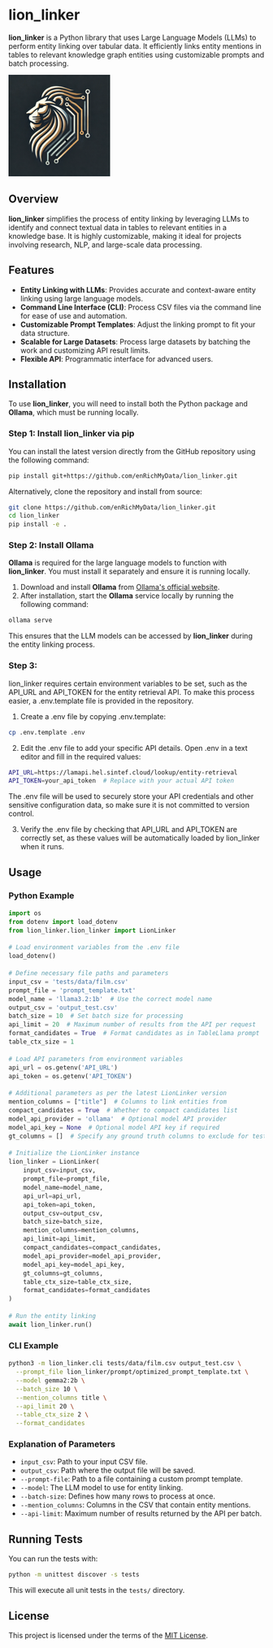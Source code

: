 # lion_linker

**lion_linker** is a Python library that uses Large Language Models (LLMs) to perform entity linking over tabular data. It efficiently links entity mentions in tables to relevant knowledge graph entities using customizable prompts and batch processing.

<img src="logo/logo.webp" alt="lion_linker Logo" width="200"/>

## Overview

**lion_linker** simplifies the process of entity linking by leveraging LLMs to identify and connect textual data in tables to relevant entities in a knowledge base. It is highly customizable, making it ideal for projects involving research, NLP, and large-scale data processing.

## Features

- **Entity Linking with LLMs**: Provides accurate and context-aware entity linking using large language models.
- **Command Line Interface (CLI)**: Process CSV files via the command line for ease of use and automation.
- **Customizable Prompt Templates**: Adjust the linking prompt to fit your data structure.
- **Scalable for Large Datasets**: Process large datasets by batching the work and customizing API result limits.
- **Flexible API**: Programmatic interface for advanced users.

## Installation

To use **lion_linker**, you will need to install both the Python package and **Ollama**, which must be running locally.

### Step 1: Install **lion_linker** via pip

You can install the latest version directly from the GitHub repository using the following command:

```bash
pip install git+https://github.com/enRichMyData/lion_linker.git
```

Alternatively, clone the repository and install from source:

```bash
git clone https://github.com/enRichMyData/lion_linker.git
cd lion_linker
pip install -e .
```

### Step 2: Install **Ollama**

**Ollama** is required for the large language models to function with **lion_linker**. You must install it separately and ensure it is running locally.

1. Download and install **Ollama** from [Ollama's official website](https://ollama.com/download).
2. After installation, start the **Ollama** service locally by running the following command:

```bash
ollama serve
```

This ensures that the LLM models can be accessed by **lion_linker** during the entity linking process.

### Step 3:
lion_linker requires certain environment variables to be set, such as the API_URL and API_TOKEN for the entity retrieval API. To make this process easier, a .env.template file is provided in the repository.

1.	Create a .env file by copying .env.template:
```bash
cp .env.template .env
```

2.	Edit the .env file to add your specific API details. Open .env in a text editor and fill in the required values:
```bash
API_URL=https://lamapi.hel.sintef.cloud/lookup/entity-retrieval
API_TOKEN=your_api_token  # Replace with your actual API token
```
The .env file will be used to securely store your API credentials and other sensitive configuration data, so make sure it is not committed to version control.

3.	Verify the .env file by checking that API_URL and API_TOKEN are correctly set, as these values will be automatically loaded by lion_linker when it runs.

## Usage

### Python Example

```python
import os
from dotenv import load_dotenv
from lion_linker.lion_linker import LionLinker

# Load environment variables from the .env file
load_dotenv()

# Define necessary file paths and parameters
input_csv = 'tests/data/film.csv'
prompt_file = 'prompt_template.txt'
model_name = 'llama3.2:1b'  # Use the correct model name
output_csv = 'output_test.csv'
batch_size = 10  # Set batch size for processing
api_limit = 20  # Maximum number of results from the API per request
format_candidates = True  # Format candidates as in TableLlama prompt
table_ctx_size = 1

# Load API parameters from environment variables
api_url = os.getenv('API_URL')
api_token = os.getenv('API_TOKEN')

# Additional parameters as per the latest LionLinker version
mention_columns = ["title"]  # Columns to link entities from
compact_candidates = True  # Whether to compact candidates list
model_api_provider = 'ollama'  # Optional model API provider
model_api_key = None  # Optional model API key if required
gt_columns = []  # Specify any ground truth columns to exclude for testing

# Initialize the LionLinker instance
lion_linker = LionLinker(
    input_csv=input_csv,
    prompt_file=prompt_file,
    model_name=model_name,
    api_url=api_url,
    api_token=api_token,
    output_csv=output_csv,
    batch_size=batch_size,
    mention_columns=mention_columns,
    api_limit=api_limit,
    compact_candidates=compact_candidates,
    model_api_provider=model_api_provider,
    model_api_key=model_api_key,
    gt_columns=gt_columns,
    table_ctx_size=table_ctx_size,
    format_candidates=format_candidates
)

# Run the entity linking
await lion_linker.run()
```

### CLI Example

```bash
python3 -m lion_linker.cli tests/data/film.csv output_test.csv \
  --prompt_file lion_linker/prompt/optimized_prompt_template.txt \
  --model gemma2:2b \
  --batch_size 10 \
  --mention_columns title \
  --api_limit 20 \
  --table_ctx_size 2 \
  --format_candidates
```

### Explanation of Parameters

- `input_csv`: Path to your input CSV file.
- `output_csv`: Path where the output file will be saved.
- `--prompt-file`: Path to a file containing a custom prompt template.
- `--model`: The LLM model to use for entity linking.
- `--batch-size`: Defines how many rows to process at once.
- `--mention_columns`: Columns in the CSV that contain entity mentions.
- `--api-limit`: Maximum number of results returned by the API per batch.

## Running Tests

You can run the tests with:

```bash
python -m unittest discover -s tests
```

This will execute all unit tests in the `tests/` directory.

## License

This project is licensed under the terms of the [MIT License](LICENSE).
